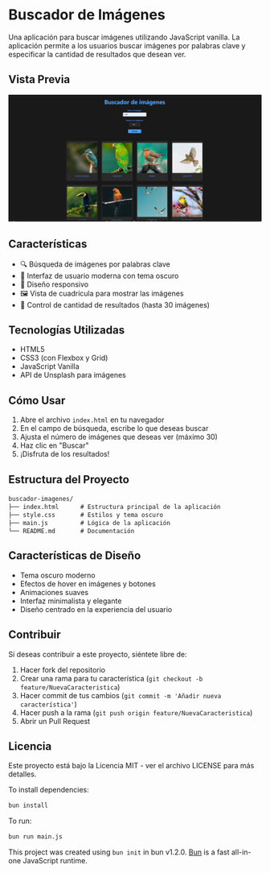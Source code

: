 # Buscador de Imágenes

Una aplicación para buscar imágenes utilizando JavaScript vanilla. La aplicación permite a los usuarios buscar imágenes por palabras clave y especificar la cantidad de resultados que desean ver.

## Vista Previa

![Vista previa de la aplicación](./assets/buscador-imagenes.jpg)

## Características

- 🔍 Búsqueda de imágenes por palabras clave
- 🎨 Interfaz de usuario moderna con tema oscuro
- 📱 Diseño responsivo
- 🖼️ Vista de cuadrícula para mostrar las imágenes
- 🔢 Control de cantidad de resultados (hasta 30 imágenes)

## Tecnologías Utilizadas

- HTML5
- CSS3 (con Flexbox y Grid)
- JavaScript Vanilla
- API de Unsplash para imágenes

## Cómo Usar

1. Abre el archivo `index.html` en tu navegador
2. En el campo de búsqueda, escribe lo que deseas buscar
3. Ajusta el número de imágenes que deseas ver (máximo 30)
4. Haz clic en "Buscar"
5. ¡Disfruta de los resultados!

## Estructura del Proyecto

```
buscador-imagenes/
├── index.html      # Estructura principal de la aplicación
├── style.css       # Estilos y tema oscuro
├── main.js         # Lógica de la aplicación
└── README.md       # Documentación
```

## Características de Diseño

- Tema oscuro moderno
- Efectos de hover en imágenes y botones
- Animaciones suaves
- Interfaz minimalista y elegante
- Diseño centrado en la experiencia del usuario

## Contribuir

Si deseas contribuir a este proyecto, siéntete libre de:

1. Hacer fork del repositorio
2. Crear una rama para tu característica (`git checkout -b feature/NuevaCaracteristica`)
3. Hacer commit de tus cambios (`git commit -m 'Añadir nueva característica'`)
4. Hacer push a la rama (`git push origin feature/NuevaCaracteristica`)
5. Abrir un Pull Request

## Licencia

Este proyecto está bajo la Licencia MIT - ver el archivo LICENSE para más detalles.

To install dependencies:

```bash
bun install
```

To run:

```bash
bun run main.js
```

This project was created using `bun init` in bun v1.2.0. [Bun](https://bun.sh) is a fast all-in-one JavaScript runtime.
